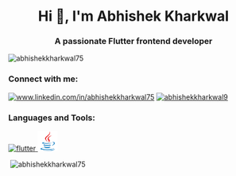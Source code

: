 <h1 align="center">Hi 👋, I'm Abhishek Kharkwal</h1>
<h3 align="center">A passionate Flutter frontend developer</h3>

<p align="left"> <img src="https://komarev.com/ghpvc/?username=abhishekkharkwal75&label=Profile%20views&color=0e75b6&style=flat" alt="abhishekkharkwal75" /> </p>

<h3 align="left">Connect with me:</h3>
<p align="left">
<a href="https://linkedin.com/in/www.linkedin.com/in/abhishekkharkwal75" target="blank"><img align="center" src="https://raw.githubusercontent.com/rahuldkjain/github-profile-readme-generator/master/src/images/icons/Social/linked-in-alt.svg" alt="www.linkedin.com/in/abhishekkharkwal75" height="30" width="40" /></a>
<a href="https://fb.com/abhishekkharkwal9" target="blank"><img align="center" src="https://raw.githubusercontent.com/rahuldkjain/github-profile-readme-generator/master/src/images/icons/Social/facebook.svg" alt="abhishekkharkwal9" height="30" width="40" /></a>
</p>

<h3 align="left">Languages and Tools:</h3>
<p align="left"> <a href="https://flutter.dev" target="_blank"> <img src="https://www.vectorlogo.zone/logos/flutterio/flutterio-icon.svg" alt="flutter" width="40" height="40"/> </a> <a href="https://www.java.com" target="_blank"> <img src="https://raw.githubusercontent.com/devicons/devicon/master/icons/java/java-original.svg" alt="java" width="40" height="40"/> </a> </p>

<p>&nbsp;<img align="center" src="https://github-readme-stats.vercel.app/api?username=abhishekkharkwal75&show_icons=true&locale=en" alt="abhishekkharkwal75" /></p>
